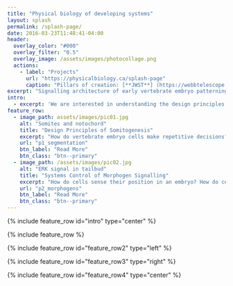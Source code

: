```yaml
---
title: "Physical biology of developing systems"
layout: splash
permalink: /splash-page/
date: 2016-03-23T11:48:41-04:00
header:
  overlay_color: "#000"
  overlay_filter: "0.5"
  overlay_image: /assets/images/photocollage.png
  actions:
    - label: "Projects"
      url: "https://physicalbiology.ca/splash-page"
      caption: "Pillars of creation: [**JWST**] (https://webbtelescope.org/contents/media/images/)"
excerpt: "Signalling architecture of early vertebrate embryo patterning."
intro: 
  - excerpt: 'We are interested in understanding the design principles of morphogen signalling and conserved mechanisms of sequential embryo patterning.'
feature_row:
  - image_path: assets/images/pic01.jpg
    alt: "Somites and notochord"
    title: "Design Principles of Somitogenesis"
    excerpt: "How do vertebrate embryo cells make repetitive decisions? What controls the robustness of embryo **patterning** during somite segmentation?"
    url: "p1_segmentation"
    btn_label: "Read More"
    btn_class: "btn--primary"
  - image_path: /assets/images/pic02.jpg
    alt: "ERK signal in tailbud"
    title: "Systems Control of Morphogen Signalling"
    excerpt: "How do cells sense their position in an embryo? How do cells both create and interpret **positional information** through diffusive morphogens?"
    url: "p2_morphogens"
    btn_label: "Read More"
    btn_class: "btn--primary"
---
```


{% include feature_row id="intro" type="center" %}

{% include feature_row %}

{% include feature_row id="feature_row2" type="left" %}

{% include feature_row id="feature_row3" type="right" %}

{% include feature_row id="feature_row4" type="center" %}
